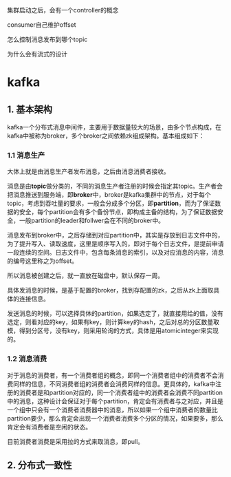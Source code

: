 集群启动之后，会有一个controller的概念



consumer自己维护offset



怎么控制消息发布到哪个topic



为什么会有流式的设计

# kafka

## 1. 基本架构

kafka一个分布式消息中间件，主要用于数据量较大的场景，由多个节点构成，在kafka中被称为broker，多个broker之间依赖zk组成架构。基本组成如下：

### 1.1 消息生产

大体上就是由消息生产者发布消息，之后由消息消费者接收。

消息是由**topic**做分类的，不同的消息生产者注册的时候会指定其topic。生产者会把消息推送到服务端，即**broker**中，broker是kafka集群中的节点，对于每个topic，考虑到吞吐量的要求，一般会分成多个分区，即**partition**，而为了保证数据的安全，每个partition会有多个备份节点，即构成主备的结构，为了保证数据安全，一般partition的leader和follwer会在不同的broker中。

消息发布到broker中，之后存储到对应partition中，其实是存放到日志文件中的，为了提升写入、读取速度，这里是顺序写入的，即对于每个日志文件，是提前申请一段连续的空间。日志文件中，包含每条消息的索引，以及对应消息的内容，消息的编号这里称之为offset。

所以消息被创建之后，就一直放在磁盘中，默认保存一周。

具体发消息的时候，是基于配置的broker，找到存配置的zk，之后从zk上面取具体的连接信息。

发送消息的时候，可以选择具体的partition，如果选定了，就直接用给的值，没有选定，则看对应的key，如果有key，则计算key的hash，之后对总的分区数量取模，得到分区号，没有key，则采用轮询的方式，具体是用atomicinteger来实现的。

### 1.2 消息消费

对于消息的消费者，有一个消费者组的概念，即同一个消费者组中的消费者不会消费同样的信息，不同消费者组的消费者会消费同样的信息。更具体的，kafka中注册的消费者是和partition对应的，同一个消费者组中的消费者会消费不同partition中的消息，这种设计会保证对于每个partition，肯定会有消费者与之对应，并且是一个组中只会有一个消费者消费器中的消息，所以如果一个组中消费者的数量比partition要少，那么肯定会出现一个消费者消费多个分区的情况，如果要多，那么肯定会有消费者是空闲的状态。

目前消费者消费是采用拉的方式来取消息，即pull。

## 2. 分布式一致性





